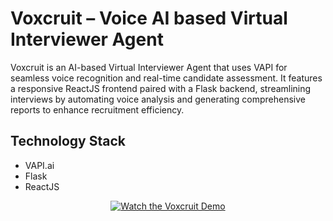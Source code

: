 # Voxcruit – Voice AI based Virtual Interviewer Agent

Voxcruit is an AI-based Virtual Interviewer Agent that uses VAPI for seamless voice recognition and real-time candidate assessment. It features a responsive ReactJS frontend paired with a Flask backend, streamlining interviews by automating voice analysis and generating comprehensive reports to enhance recruitment efficiency.

## Technology Stack
  - VAPI.ai
  - Flask
  - ReactJS

<p align="center">
  <a href="https://drive.google.com/file/d/1MTWqR4q72NH48cFpT-_jq40CjRbMMKPJ/view">
    <img src="https://www.hubspot.com/hubfs/virtual%20interview%20tips.jpg" alt="Watch the Voxcruit Demo">
  </a>
</p>
